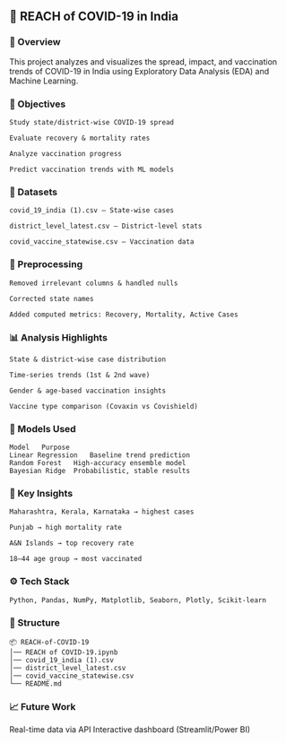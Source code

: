 ## 🦠 REACH of COVID-19 in India
### 📌 Overview

This project analyzes and visualizes the spread, impact, and vaccination trends of COVID-19 in India using Exploratory Data Analysis (EDA) and Machine Learning.


### 🎯 Objectives
```
Study state/district-wise COVID-19 spread

Evaluate recovery & mortality rates

Analyze vaccination progress

Predict vaccination trends with ML models
```

### 🧩 Datasets
```
covid_19_india (1).csv – State-wise cases

district_level_latest.csv – District-level stats

covid_vaccine_statewise.csv – Vaccination data
```


### 🧹 Preprocessing
```
Removed irrelevant columns & handled nulls

Corrected state names

Added computed metrics: Recovery, Mortality, Active Cases
```

### 📊 Analysis Highlights
```
State & district-wise case distribution

Time-series trends (1st & 2nd wave)

Gender & age-based vaccination insights

Vaccine type comparison (Covaxin vs Covishield)
```

### 🤖 Models Used

```
Model	Purpose
Linear Regression	Baseline trend prediction
Random Forest	High-accuracy ensemble model
Bayesian Ridge	Probabilistic, stable results
```

### 🧠 Key Insights
```
Maharashtra, Kerala, Karnataka → highest cases

Punjab → high mortality rate

A&N Islands → top recovery rate

18–44 age group → most vaccinated
```

### ⚙️ Tech Stack
```
Python, Pandas, NumPy, Matplotlib, Seaborn, Plotly, Scikit-learn
```

### 📁 Structure
```
📦 REACH-of-COVID-19
│── REACH of COVID-19.ipynb
│── covid_19_india (1).csv
│── district_level_latest.csv
│── covid_vaccine_statewise.csv
└── README.md

```

### 📈 Future Work

Real-time data via API
Interactive dashboard (Streamlit/Power BI)

